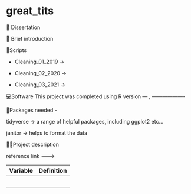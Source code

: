 # great_tits

🐤 Dissertation

🧠 Brief introduction

📜Scripts

-   Cleaning_01_2019 →

-   Cleaning_02_2020 →

-   Cleaning_03_2021 →

💻Software This project was completed using R version — , ——————-

💼Packages needed -

tidyverse → a range of helpful packages, including ggplot2 etc...

janitor → helps to format the data

👩‍💻Project description

reference link ---\>

| Variable | Definition |
|----------|------------|
|          |            |
|          |            |
|          |            |
|          |            |
|          |            |
